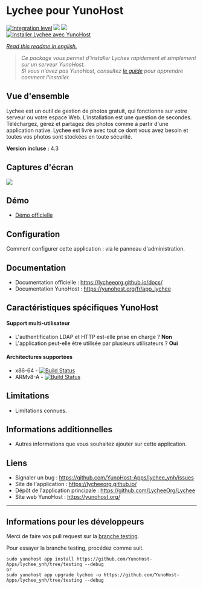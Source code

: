 # Lychee pour YunoHost

[![Integration level](https://dash.yunohost.org/integration/lychee.svg)](https://dash.yunohost.org/appci/app/lychee) ![](https://ci-apps.yunohost.org/ci/badges/lychee.status.svg) ![](https://ci-apps.yunohost.org/ci/badges/lychee.maintain.svg)  
[![Installer Lychee avec YunoHost](https://install-app.yunohost.org/install-with-yunohost.svg)](https://install-app.yunohost.org/?app=lychee)

*[Read this readme in english.](./README.md)* 

> *Ce package vous permet d'installer Lychee rapidement et simplement sur un serveur YunoHost.  
Si vous n'avez pas YunoHost, consultez [le guide](https://yunohost.org/#/install) pour apprendre comment l'installer.*

## Vue d'ensemble
Lychee est un outil de gestion de photos gratuit, qui fonctionne sur votre serveur ou votre espace Web. L'installation est une question de secondes. Téléchargez, gérez et partagez des photos comme à partir d'une application native. Lychee est livré avec tout ce dont vous avez besoin et toutes vos photos sont stockées en toute sécurité.

**Version incluse :** 4.3

## Captures d'écran

![](https://camo.githubusercontent.com/b9010f02c634219795950e034f511f4cf4af5c60/68747470733a2f2f732e656c6563746572696f75732e636f6d2f696d616765732f6c79636865652f312e6a706567)

## Démo

* [Démo officielle](https://lycheeorg.github.io/demo/)

## Configuration

Comment configurer cette application : via le panneau d'administration.

## Documentation

 * Documentation officielle : https://lycheeorg.github.io/docs/
 * Documentation YunoHost : https://yunohost.org/fr/app_lychee

## Caractéristiques spécifiques YunoHost

#### Support multi-utilisateur

* L'authentification LDAP et HTTP est-elle prise en charge ? **Non**
* L'application peut-elle être utilisée par plusieurs utilisateurs ? **Oui**

#### Architectures supportées

* x86-64 - [![Build Status](https://ci-apps.yunohost.org/ci/logs/lychee.svg)](https://ci-apps.yunohost.org/ci/apps/lychee/)
* ARMv8-A - [![Build Status](https://ci-apps-arm.yunohost.org/ci/logs/lychee.svg)](https://ci-apps-arm.yunohost.org/ci/apps/lychee/)

## Limitations

* Limitations connues.

## Informations additionnelles

* Autres informations que vous souhaitez ajouter sur cette application.

## Liens

 * Signaler un bug : https://github.com/YunoHost-Apps/lychee_ynh/issues
 * Site de l'application : https://lycheeorg.github.io/
 * Dépôt de l'application principale : https://github.com/LycheeOrg/Lychee
 * Site web YunoHost : https://yunohost.org/

---

## Informations pour les développeurs

Merci de faire vos pull request sur la [branche testing](https://github.com/YunoHost-Apps/lychee_ynh/tree/testing).

Pour essayer la branche testing, procédez comme suit.
```
sudo yunohost app install https://github.com/YunoHost-Apps/lychee_ynh/tree/testing --debug
or
sudo yunohost app upgrade lychee -u https://github.com/YunoHost-Apps/lychee_ynh/tree/testing --debug
```
